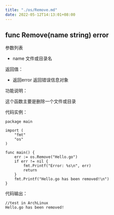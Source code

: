 ```yaml
---
title: "./os/Remove.md"
date: 2022-05-12T14:13:01+08:00
---
```

## func Remove(name string) error

参数列表

- name 文件或目录名

返回值：

- 返回error 返回错误信息对象

功能说明：

这个函数主要是删除一个文件或目录

代码实例：

    package main

    import (
        "fmt"
        "os"
    )

    func main() {
        err := os.Remove("Hello.go")
        if err != nil {
            fmt.Printf("Error: %s\n", err)
            return
        }
        fmt.Printf("Hello.go has been removed!\n")
    }

代码输出：

    //test in ArchLinux
    Hello.go has been removed!
